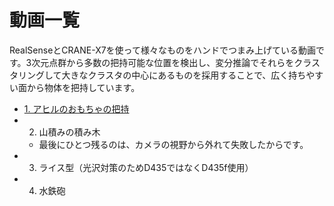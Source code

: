 # 動画一覧

RealSenseとCRANE-X7を使って様々なものをハンドでつまみ上げている動画です。3次元点群から多数の把持可能な位置を検出し、変分推論でそれらをクラスタリングして大きなクラスタの中心にあるものを採用することで、広く持ちやすい面から物体を把持しています。

- [1. アヒルのおもちゃの把持](https://www.dropbox.com/scl/fi/ckx5j5n1jldgj0h1iu4zz/edit_duck.mp4?rlkey=52fk4pd6dj86d9whwujizjpue&dl=0)
- 2. 山積みの積み木
    - 最後にひとつ残るのは、カメラの視野から外れて失敗したからです。
- 3. ライス型（光沢対策のためD435ではなくD435f使用）
- 4. 水鉄砲

